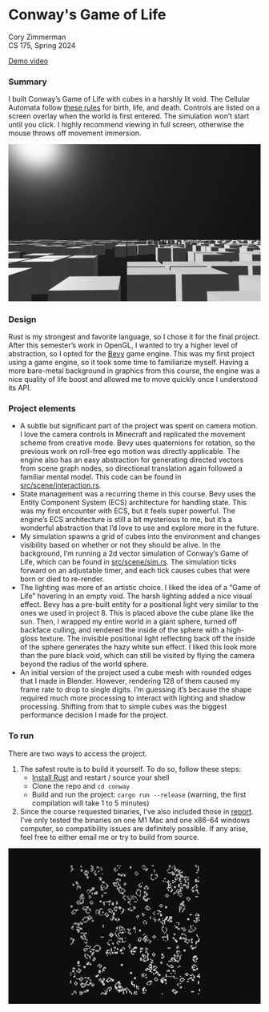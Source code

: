 # Conway's Game of Life

Cory Zimmerman  
CS 175, Spring 2024

[Demo video](https://youtu.be/fP9J3-yNa3Y)

### Summary
I built Conway’s Game of Life with cubes in a harshly lit void. The Cellular Automata follow [these rules](https://en.wikipedia.org/wiki/Conway%27s_Game_of_Life) for birth, life, and death. Controls are listed on a screen overlay when the world is first entered. The simulation won’t start until you click. I highly recommend viewing in full screen, otherwise the mouse throws off movement immersion.

![Big cubes](report/cw_low.png)

### Design
Rust is my strongest and favorite language, so I chose it for the final project. After this semester’s work in OpenGL, I wanted to try a higher level of abstraction, so I opted for the [Bevy](https://bevyengine.org) game engine. This was my first project using a game engine, so it took some time to familiarize myself. Having a more bare-metal background in graphics from this course, the engine was a nice quality of life boost and allowed me to move quickly once I understood its API.

### Project elements
- A subtle but significant part of the project was spent on camera motion. I love the camera controls in Minecraft and replicated the movement scheme from creative mode. Bevy uses quaternions for rotation, so the previous work on roll-free ego motion was directly applicable. The engine also has an easy abstraction for generating directed vectors from scene graph nodes, so directional translation again followed a familiar mental model. This code can be found in [src/scene/interaction.rs](https://github.com/cfzimmerman/conway/blob/main/src/scene/interaction.rs).
- State management was a recurring theme in this course. Bevy uses the Entity Component System (ECS) architecture for handling state. This was my first encounter with ECS, but it feels super powerful. The engine’s ECS architecture is still a bit mysterious to me, but it’s a wonderful abstraction that I’d love to use and explore more in the future.
- My simulation spawns a grid of cubes into the environment and changes visibility based on whether or not they should be alive. In the background, I’m running a 2d vector simulation of Conway’s Game of Life, which can be found in [src/scene/sim.rs](https://github.com/cfzimmerman/conway/blob/main/src/scene/sim.rs). The simulation ticks forward on an adjustable timer, and each tick causes cubes that were born or died to re-render.
- The lighting was more of an artistic choice. I liked the idea of a “Game of Life” hovering in an empty void. The harsh lighting added a nice visual effect. Bevy has a pre-built entity for a positional light very similar to the ones we used in project 8. This is placed above the cube plane like the sun. Then, I wrapped my entire world in a giant sphere, turned off backface culling, and rendered the inside of the sphere with a high-gloss texture. The invisible positional light reflecting back off the inside of the sphere generates the hazy white sun effect. I liked this look more than the pure black void, which can still be visited by flying the camera beyond the radius of the world sphere.
- An initial version of the project used a cube mesh with rounded edges that I made in Blender. However, rendering 128 of them caused my frame rate to drop to single digits. I’m guessing it’s because the shape required much more processing to interact with lighting and shadow processing. Shifting from that to simple cubes was the biggest performance decision I made for the project.

### To run
There are two ways to access the project. 

1. The safest route is to build it yourself. To do so, follow these steps:
	- [Install Rust](https://www.rust-lang.org/tools/install) and restart / source your shell
	- Clone the repo and `cd conway`
	- Build and run the project: `cargo run --release` (warning, the first compilation will take 1 to 5 minutes)
2. Since the course requested binaries, I’ve also included those in [report](https://github.com/cfzimmerman/conway/tree/main/report). I’ve only tested the binaries on one M1 Mac and one x86-64 windows computer, so compatibility issues are definitely possible. If any arise, feel free to either email me or try to build from source.

![Small cubes](report/cw_high.png)
